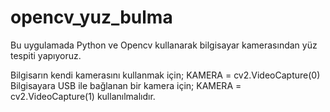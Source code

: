 # opencv_yuz_bulma
Bu uygulamada Python ve Opencv kullanarak bilgisayar kamerasından yüz tespiti yapıyoruz.

Bilgisarın kendi kamerasını kullanmak için;  KAMERA = cv2.VideoCapture(0)
Bilgisayara USB ile bağlanan bir kamera için;  KAMERA = cv2.VideoCapture(1) kullanılmalıdır.
